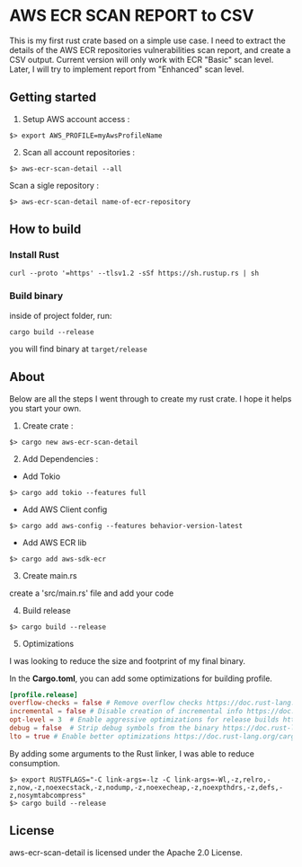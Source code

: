 # AWS ECR SCAN REPORT to CSV

This is my first rust crate based on a simple use case. I need to extract the details of the AWS ECR repositories vulnerabilities scan report, and create a CSV output.
Current version will only work with ECR "Basic" scan level. Later, I will try to implement report from "Enhanced" scan level. 

## Getting started

1) Setup AWS account access :

```Shell
$> export AWS_PROFILE=myAwsProfileName
```

2) Scan all account repositories :

```Shell
$> aws-ecr-scan-detail --all
```

Scan a sigle repository :

```Shell
$> aws-ecr-scan-detail name-of-ecr-repository
```

## How to build
### Install Rust
```
curl --proto '=https' --tlsv1.2 -sSf https://sh.rustup.rs | sh
```
### Build binary
inside of project folder, run:
```
cargo build --release
```
you will find binary at `target/release`


## About

Below are all the steps I went through to create my rust crate. I hope it helps you start your own.

1) Create crate : 

```Shell
$> cargo new aws-ecr-scan-detail
```

2) Add Dependencies :

- Add Tokio

```Shell
$> cargo add tokio --features full
```

- Add AWS Client config

```Shell
$> cargo add aws-config --features behavior-version-latest
```

- Add AWS ECR lib

```Shell
$> cargo add aws-sdk-ecr
```

3) Create main.rs

create a 'src/main.rs' file and add your code

4) Build release

```Shell
$> cargo build --release
```

5) Optimizations

I was looking to reduce the size and footprint of my final binary.

In the __Cargo.toml__, you can add some optimizations for building profile.

```Toml
[profile.release]
overflow-checks = false # Remove overflow checks https://doc.rust-lang.org/cargo/reference/profiles.html#overflow-checks
incremental = false # Disable creation of incremental info https://doc.rust-lang.org/cargo/reference/profiles.html#incremental
opt-level = 3  # Enable aggressive optimizations for release builds https://doc.rust-lang.org/cargo/reference/profiles.html#opt-level
debug = false  # Strip debug symbols from the binary https://doc.rust-lang.org/cargo/reference/profiles.html#debug
lto = true # Enable better optimizations https://doc.rust-lang.org/cargo/reference/profiles.html#lto
```

By adding some arguments to the Rust linker, I was able to reduce consumption.

```Shell
$> export RUSTFLAGS="-C link-args=-lz -C link-args=-Wl,-z,relro,-z,now,-z,noexecstack,-z,nodump,-z,noexecheap,-z,noexpthdrs,-z,defs,-z,nosymtabcompress"
$> cargo build --release
```

## License

aws-ecr-scan-detail is licensed under the Apache 2.0 License. 